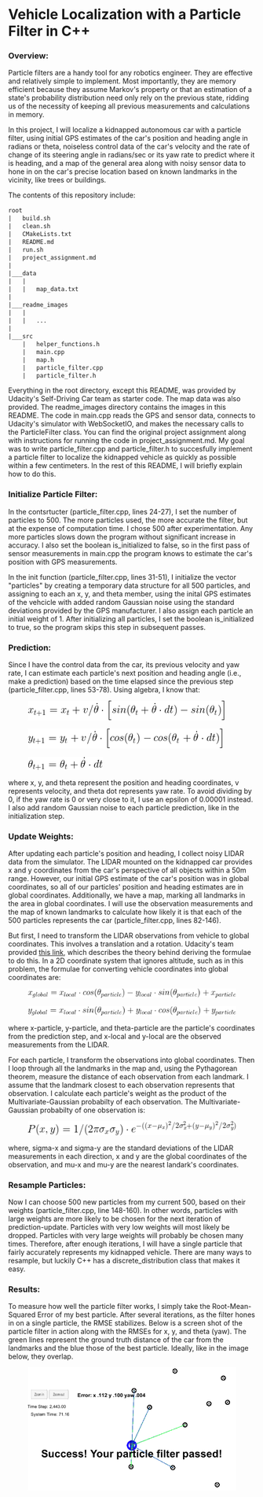# Vehicle Localization with a Particle Filter in C++
### Overview:
Particle filters are a handy tool for any robotics engineer. They are effective and relatively simple to implement. Most importantly, they are memory efficient because they assume Markov's property or that an estimation of a state's probability distribution need only rely on the previous state, ridding us of the necessity of keeping all previous measurements and calculations in memory. 

In this project, I will localize a kidnapped autonomous car with a particle filter, using initial GPS estimates of the car's position and heading angle in radians or theta, noiseless control data of the car's velocity and the rate of change of its steering angle in radians/sec or its yaw rate to predict where it is heading, and a map of the general area along with noisy sensor data to hone in on the car's precise location based on known landmarks in the vicinity, like trees or buildings.

The contents of this repository include:
```
root
|   build.sh
|   clean.sh
|   CMakeLists.txt
|   README.md
|   run.sh
|   project_assignment.md
|
|___data
|   |   
|   |   map_data.txt
|
|___readme_images
|   |   
|   |   ...
|   
|___src
    |   helper_functions.h
    |   main.cpp
    |   map.h
    |   particle_filter.cpp
    |   particle_filter.h
```
Everything in the root directory, except this README, was provided by Udacity's Self-Driving Car team as starter code. The map data was also provided. The readme_images directory contains the images in this README. The code in main.cpp reads the GPS and sensor data, connects to Udacity's simulator with WebSocketIO, and makes the necessary calls to the ParticleFilter class. You can find the original project assignment along with instructions for running the code in project_assignment.md. My goal was to write particle_filter.cpp and particle_filter.h to succesfully implement a particle filter to localize the kidnapped vehicle as quickly as possible within a few centimeters. In the rest of this README, I will briefly explain how to do this.

### Initialize Particle Filter:
In the contsrtucter (particle_filter.cpp, lines 24-27), I set the number of particles to 500. The more particles used, the more accurate the filter, but at the expense of computation time. I chose 500 after experimentation. Any more particles slows down the program without significant increase in accuracy. I also set the boolean is_initialized to false, so in the first pass of sensor measurements in main.cpp the program knows to estimate the car's position with GPS measurements.

In the init function (particle_filter.cpp, lines 31-51), I initialize the vector "particles" by creating a temporary data structure for all 500 particles, and assigning to each an x, y, and theta member, using the inital GPS estimates of the vehcicle with added random Gaussian noise using the standard deviations provided by the GPS manufacturer. I also assign each particle an initial weight of 1. After initializing all particles, I set the boolean is_initialized to true, so the program skips this step in subsequent passes.

### Prediction:
Since I have the control data from the car, its previous velocity and yaw rate, I can estimate each particle's next position and heading angle (i.e., make a prediction) based on the time elapsed since the previous step (particle_filter.cpp, lines 53-78). Using algebra, I know that:
 <figure>
  <img src="readme_images/x_predict.png"/>
</figure>
 <p></p>
 <figure>
  <img src="readme_images/y_predict.png"/>
</figure>
 <p></p>
 <figure>
  <img src="readme_images/theta_predict.png"/>
</figure>
 <p></p>
where x, y, and theta represent the position and heading coordinates, v represents velocity, and theta dot represents yaw rate. To avoid dividing by 0, if the yaw rate is 0 or very close to it, I use an epsilon of 0.00001 instead. I also add random Gaussian noise to each particle prediction, like in the initialization step.
 
### Update Weights:
After updating each particle's position and heading, I collect noisy LIDAR data from the simulator. The LIDAR mounted on the kidnapped car provides x and y coordinates from the car's perspective of all objects within a 50m range. However, our initial GPS estimate of the car's position was in global coordinates, so all of our particles' position and heading estimates are in global coordinates. Additionally, we have a map, marking all landmarks in the area in global coordinates. I will use the observation measurements and the map of known landmarks to calculate how likely it is that each of the 500 particles represents the car (particle_filter.cpp, lines 82-146). 

But first, I need to transform the LIDAR observations from vehicle to global coordinates. This involves a translation and a rotation. Udacity's team provided [this link](https://www.willamette.edu/~gorr/classes/GeneralGraphics/Transforms/transforms2d.htm), which describes the theory behind deriving the formulae to do this. In a 2D coordinate system that ignores altitude, such as in this problem, the formulae for converting vehicle coordinates into global coordinates are:
 <figure>
  <img src="readme_images/x_trans_rot.png"/>
</figure>
 <p></p>
 <figure>
  <img src="readme_images/y_trans_rot.png"/>
</figure>
 <p></p>
where x-particle, y-particle, and theta-particle are the particle's coordinates from the prediction step, and x-local and y-local are the observed measurements from the LIDAR.

For each particle, I transform the observations into global coordinates. Then I loop through all the landmarks in the map and, using the Pythagorean theorem, measure the distance of each observation from each landmark. I assume that the landmark closest to each observation represents that observation. I calculate each particle's weight as the product of the Multivariate-Gaussian probabilty of each observation. The Multivariate-Gaussian probabilty of one observation is:
 <figure>
  <img src="readme_images/multivariate_gaussian.png"/>
</figure>
 <p></p>
where, sigma-x and sigma-y are the standard deviations of the LIDAR measurements in each direction, x and y are the global coordinates of the observation, and mu-x and mu-y are the nearest landark's coordinates.

### Resample Particles:
Now I can choose 500 new particles from my current 500, based on their weights (particle_filter.cpp, line 148-160). In other words, particles with large weights are more likely to be chosen for the next iteration of prediction-update. Particles with very low weights will most likely be dropped. Particles with very large weights will probably be chosen many times. Therefore, after enough iterations, I will have a single particle that fairly accurately represents my kidnapped vehicle. There are many ways to resample, but luckily C++ has a discrete_distribution class that makes it easy.

### Results:
To measure how well the particle filter works, I simply take the Root-Mean-Squared Error of my best particle. After several iterations, as the filter hones in on a single particle, the RMSE stabilizes. Below is a screen shot of the particle filter in action along with the RMSEs for x, y, and theta (yaw). The green lines represent the ground truth distance of the car from the landmarks and the blue those of the best particle. Ideally, like in the image below, they overlap.
 <figure>
  <img src="readme_images/screenshot.png"/>
</figure>
 <p></p>
